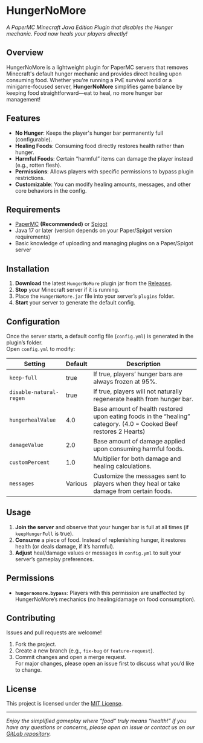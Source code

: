 # HungerNoMore
_A PaperMC Minecraft Java Edition Plugin that disables the Hunger mechanic. Food now heals your players directly!_

## Overview
HungerNoMore is a lightweight plugin for PaperMC servers that removes Minecraft's default hunger mechanic and provides direct healing upon consuming food. Whether you're running a PvE survival world or a minigame-focused server, **HungerNoMore** simplifies game balance by keeping food straightforward—eat to heal, no more hunger bar management!

## Features
- **No Hunger**: Keeps the player's hunger bar permanently full (configurable).
- **Healing Foods**: Consuming food directly restores health rather than hunger.
- **Harmful Foods**: Certain “harmful” items can damage the player instead (e.g., rotten flesh).
- **Permissions**: Allows players with specific permissions to bypass plugin restrictions.
- **Customizable**: You can modify healing amounts, messages, and other core behaviors in the config.

## Requirements
- [PaperMC](https://papermc.io/) **(Recommended)** or [Spigot](https://www.spigotmc.org/) 
- Java 17 or later (version depends on your Paper/Spigot version requirements)
- Basic knowledge of uploading and managing plugins on a Paper/Spigot server

## Installation
1. **Download** the latest `HungerNoMore` plugin jar from the [Releases](#).
2. **Stop** your Minecraft server if it is running.
3. Place the `HungerNoMore.jar` file into your server’s `plugins` folder.
4. **Start** your server to generate the default config.

## Configuration
Once the server starts, a default config file (`config.yml`) is generated in the plugin’s folder.  
Open `config.yml` to modify:

| Setting                 | Default | Description                                                                                                       |
|-------------------------|---------|-------------------------------------------------------------------------------------------------------------------|
| `keep-full`             | true    | If true, players’ hunger bars are always frozen at 95%.                                                           |
| `disable-natural-regen` | true    | If true, players will not naturally regenerate health from hunger bar.                                            |
| `hungerhealValue`       | 4.0     | Base amount of health restored upon eating foods in the “healing” category. (4.0 = Cooked Beef restores 2 Hearts) |
| `damageValue`           | 2.0     | Base amount of damage applied upon consuming harmful foods.                                                       |
| `customPercent`         | 1.0     | Multiplier for both damage and healing calculations.                                                              |
| `messages`              | Various | Customize the messages sent to players when they heal or take damage from certain foods.                          |
 
## Usage
1. **Join the server** and observe that your hunger bar is full at all times (if `keepHungerFull` is true).
2. **Consume** a piece of food. Instead of replenishing hunger, it restores health (or deals damage, if it’s harmful).
3. **Adjust** heal/damage values or messages in `config.yml` to suit your server’s gameplay preferences.

## Permissions
- **`hungernomore.bypass`**: Players with this permission are unaffected by HungerNoMore’s mechanics (no healing/damage on food consumption).

## Contributing
Issues and pull requests are welcome! 
1. Fork the project.
2. Create a new branch (e.g., `fix-bug` or `feature-request`).
3. Commit changes and open a merge request.  
For major changes, please open an issue first to discuss what you’d like to change.

## License
This project is licensed under the [MIT License](./LICENSE).

---

_Enjoy the simplified gameplay where “food” truly means “health!” If you have any questions or concerns, please open an issue or contact us on our [GitLab repository](#)._
